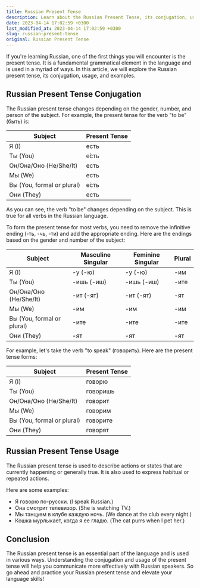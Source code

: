 ```yaml
---
title: Russian Present Tense
description: Learn about the Russian Present Tense, its conjugation, usage, and examples.
date: 2023-04-14 17:02:59 +0300
last_modified_at: 2023-04-14 17:02:59 +0300
slug: russian-present-tense
original: Russian Present Tense
---
```

If you're learning Russian, one of the first things you will encounter is the present tense. It is a fundamental grammatical element in the language and is used in a myriad of ways. In this article, we will explore the Russian present tense, its conjugation, usage, and examples.

## Russian Present Tense Conjugation

The Russian present tense changes depending on the gender, number, and person of the subject. For example, the present tense for the verb "to be" (быть) is:

| Subject | Present Tense |
| ------- | ------------ |
| Я (I)  | есть         |
| Ты (You) | е́сть        |
| Он/Она/Оно (He/She/It) | есть  |
| Мы (We)  | есть         |
| Вы (You, formal or plural) | е́сть   |
| Они (They) | есть       |

As you can see, the verb "to be" changes depending on the subject. This is true for all verbs in the Russian language.

To form the present tense for most verbs, you need to remove the infinitive ending (-ть, -чь, -ти) and add the appropriate ending. Here are the endings based on the gender and number of the subject:

| Subject | Masculine Singular | Feminine Singular | Plural |
| ------- | ----------------- | ----------------- | ------ |
| Я (I)  | -у (-ю)           | -у (-ю)           | -им     |
| Ты (You) | -ишь (-иш)         | -ишь (-иш)         | -ите    |
| Он/Она/Оно (He/She/It) | -ит (-ят)         | -ит (-ят)         | -ят     |
| Мы (We)  | -им              | -им              | -им     |
| Вы (You, formal or plural) | -ите             | -ите             | -ите    |
| Они (They) | -ят              | -ят              | -ят     |

For example, let's take the verb "to speak" (говорить). Here are the present tense forms:

| Subject | Present Tense |
| ------- | ------------ |
| Я (I)  | говорю       |
| Ты (You) | говоришь     |
| Он/Она/Оно (He/She/It) | говорит  |
| Мы (We)  | говорим      |
| Вы (You, formal or plural) | говорите   |
| Они (They) | говорят    |

## Russian Present Tense Usage

The Russian present tense is used to describe actions or states that are currently happening or generally true. It is also used to express habitual or repeated actions.

Here are some examples:

- Я говорю по-русски. (I speak Russian.)
- Она смотрит телевизор. (She is watching TV.)
- Мы танцуем в клубе каждую ночь. (We dance at the club every night.)
- Кошка мурлыкает, когда я ее гладю. (The cat purrs when I pet her.)

## Conclusion

The Russian present tense is an essential part of the language and is used in various ways. Understanding the conjugation and usage of the present tense will help you communicate more effectively with Russian speakers. So go ahead and practice your Russian present tense and elevate your language skills!
